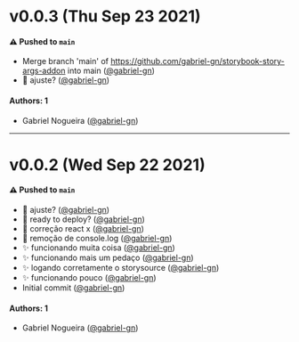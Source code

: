 # v0.0.3 (Thu Sep 23 2021)

#### ⚠️ Pushed to `main`

- Merge branch 'main' of https://github.com/gabriel-gn/storybook-story-args-addon into main ([@gabriel-gn](https://github.com/gabriel-gn))
- :wrench: ajuste? ([@gabriel-gn](https://github.com/gabriel-gn))

#### Authors: 1

- Gabriel Nogueira ([@gabriel-gn](https://github.com/gabriel-gn))

---

# v0.0.2 (Wed Sep 22 2021)

#### ⚠️ Pushed to `main`

- :wrench: ajuste? ([@gabriel-gn](https://github.com/gabriel-gn))
- :wrench: ready to deploy? ([@gabriel-gn](https://github.com/gabriel-gn))
- :wrench: correção react x ([@gabriel-gn](https://github.com/gabriel-gn))
- :wrench: remoção de console.log ([@gabriel-gn](https://github.com/gabriel-gn))
- :sparkles: funcionando muita coisa ([@gabriel-gn](https://github.com/gabriel-gn))
- :sparkles: funcionando mais um pedaço ([@gabriel-gn](https://github.com/gabriel-gn))
- :sparkles: logando corretamente o storysource ([@gabriel-gn](https://github.com/gabriel-gn))
- :sparkles: funcionando pouco ([@gabriel-gn](https://github.com/gabriel-gn))
- Initial commit ([@gabriel-gn](https://github.com/gabriel-gn))

#### Authors: 1

- Gabriel Nogueira ([@gabriel-gn](https://github.com/gabriel-gn))
